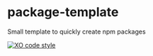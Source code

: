 # package-template
Small template to quickly create npm packages

[![XO code style](https://img.shields.io/badge/code_style-XO-5ed9c7.svg)](https://github.com/xojs/xo)
